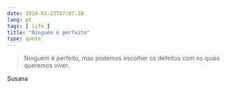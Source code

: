 ```yaml
---
date: 2010-03-23T07:07:28
lang: pt
tags: [ life ]
title: "Ninguém é perfeito"
type: quote
---
```


> Ninguém é perfeito, mas podemos escolher os defeitos com os quais queremos viver.

Susana

